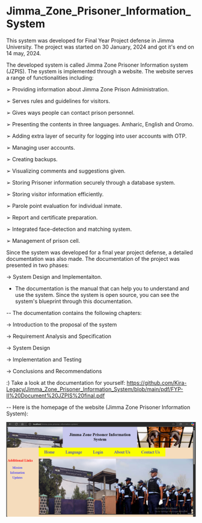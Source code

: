# Jimma_Zone_Prisoner_Information_System
This system was developed for Final Year Project defense in Jimma University. The project was started on 30 January, 2024 and got it's end on 14 may, 2024.

The developed system is called Jimma Zone Prisoner Information system (JZPIS). The system 
is implemented through a website. The website serves a range of functionalities including:

➢ Providing information about Jimma Zone Prison Administration.

➢ Serves rules and guidelines for visitors.

➢ Gives ways people can contact prison personnel.

➢ Presenting the contents in three languages. Amharic, English and Oromo.

➢ Adding extra layer of security for logging into user accounts with OTP.

➢ Managing user accounts.

➢ Creating backups.

➢ Visualizing comments and suggestions given.

➢ Storing Prisoner information securely through a database system.

➢ Storing visitor information efficiently.

➢ Parole point evaluation for individual inmate.

➢ Report and certificate preparation.

➢ Integrated face-detection and matching system.

➢ Management of prison cell.

Since the system was developed for a final year project defense, a detailed documentation was also made. The documentation of the project was presented in two phases: 

-> System Design and Implementaiton. 

- The documentation is the manual that can help you to understand and use the system. Since the system is open source, you can see the system's blueprint through this documentation. 

-- The documentation contains the following chapters:

-> Introduction to the proposal of the system

-> Requirement Analysis and Specification

-> System Design

-> Implementation and Testing 

-> Conclusions and Recommendations

:) Take a look at the documentation for yourself: https://github.com/Kira-Legacy/Jimma_Zone_Prisoner_Information_System/blob/main/pdf/FYP-II%20Document%20JZPIS%20final.pdf

-- Here is the homepage of the website (Jimma Zone Prisoner Information System):

![HTML Image](https://github.com/Kira-Legacy/Image_Repo/blob/main/JZPIS%20homepage.png)


